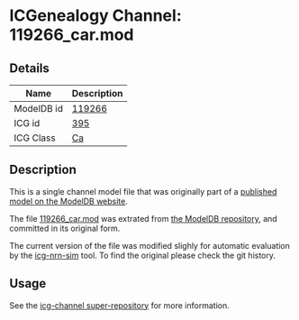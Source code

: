 # ICGenealogy Channel: 119266\_car.mod

## Details

Name | Description
---- | -----------
ModelDB id | [119266](http://senselab.med.yale.edu/ModelDB/ShowModel.cshtml?model=119266)
ICG id | [395](http://icg.neurotheory.ox.ac.uk/channels/3/395)
ICG Class | [Ca](http://icg.neurotheory.ox.ac.uk/channels/3)

## Description

This is a single channel model file that was originally part of a [published model on the ModelDB website](http://senselab.med.yale.edu/ModelDB/ShowModel.cshtml?model=119266).


The file [119266\_car.mod](119266_car.mod) was extrated from [the ModelDB repository](http://senselab.med.yale.edu/ModelDB/ShowModel.cshtml?model=119266), and committed in its original form.

The current version of the file was modified slighly for automatic evaluation by the [icg-nrn-sim](https://github.com/icgenealogy/icg-nrn-sim) tool. To find the original please check the git history.


## Usage

See the [icg-channel super-repository](https://github.com/icgenealogy/icg-channels) for more information.